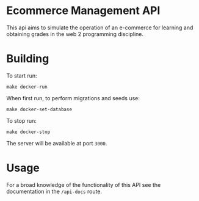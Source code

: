 # Ecommerce Management API

This api aims to simulate the operation of an e-commerce for learning and obtaining grades in the web 2 programming discipline.
# Building

To start run: 

```
make docker-run
```
When first run, to perform migrations and seeds use: 

```
make docker-set-database
```
To stop run:
```
make docker-stop
```
The server will be available at port `3000`.

# Usage

For a broad knowledge of the functionality of this API see the documentation in the `/api-docs` route.